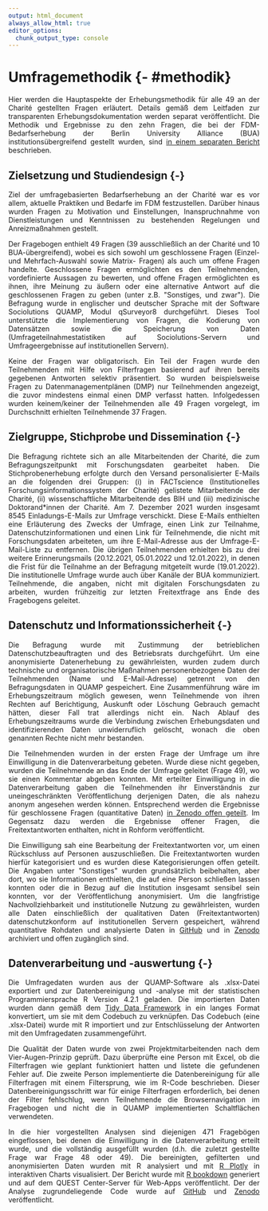 ```yaml
---
output: html_document
always_allow_html: true
editor_options: 
  chunk_output_type: console
---
```


<div style="text-align: justify"> 

# Umfragemethodik {- #methodik}



Hier werden die Hauptaspekte der Erhebungsmethodik für alle 49 an der Charité gestellten Fragen erläutert. Details gemäß dem Leitfaden zur transparenten Erhebungsdokumentation werden separat veröffentlicht. Die Methodik und Ergebnisse zu den zehn Fragen, die bei der FDM-Bedarfserhebung der Berlin University Alliance (BUA) institutionsübergreifend gestellt wurden, sind [in einem separaten Bericht](https://zenodo.org/communities/bua-fdm/) beschrieben.

## Zielsetzung und Studiendesign {-}

Ziel der umfragebasierten Bedarfserhebung an der Charité war es vor allem, aktuelle Praktiken und Bedarfe im FDM festzustellen. Darüber hinaus wurden Fragen zu Motivation und Einstellungen, Inanspruchnahme von Dienstleistungen und Kenntnissen zu bestehenden Regelungen und Anreizmaßnahmen gestellt. 

Der Fragebogen enthielt 49 Fragen (39 ausschließlich an der Charité und 10 BUA-übergreifend), wobei es sich sowohl um geschlossene Fragen (Einzel- und Mehrfach-Auswahl sowie Matrix- Fragen) als auch um offene Fragen handelte. Geschlossene Fragen ermöglichten es den Teilnehmenden, vordefinierte Aussagen zu bewerten, und offene Fragen ermöglichten es ihnen, ihre Meinung zu äußern oder eine alternative Antwort auf die geschlossenen Fragen zu geben (unter z.B. "Sonstiges, und zwar"). Die Befragung wurde in englischer und deutscher Sprache mit der Software Sociolutions QUAMP, Modul qSurveyor8 durchgeführt. Dieses Tool unterstützte die Implementierung von Fragen, die Kodierung von Datensätzen sowie die Speicherung von Daten (Umfrageteilnahmestatistiken auf Sociolutions-Servern und Umfrageergebnisse auf institutionellen Servern).

Keine der Fragen war obligatorisch. Ein Teil der Fragen wurde den Teilnehmenden mit Hilfe von Filterfragen basierend auf ihren bereits gegebenen Antworten selektiv präsentiert. So wurden beispielsweise Fragen zu Datenmanagementplänen (DMP) nur Teilnehmenden angezeigt, die zuvor mindestens einmal einen DMP verfasst hatten. Infolgedessen wurden keinem/keiner der Teilnehmenden alle 49 Fragen vorgelegt, im Durchschnitt erhielten Teilnehmende 37 Fragen.

## Zielgruppe, Stichprobe und Dissemination {-}

Die Befragung richtete sich an alle Mitarbeitenden der Charité, die zum Befragungszeitpunkt mit Forschungsdaten gearbeitet haben. Die Stichprobenerhebung erfolgte durch den Versand personalisierter E-Mails an die folgenden drei Gruppen: (i) in FACTscience (Institutionelles Forschungsinformationssystem der Charité) gelistete Mitarbeitende der Charité, (ii) wissenschaftliche Mitarbeitende des BIH und (iii) medizinische Doktorand*innen der Charité. Am 7. Dezember 2021 wurden insgesamt 8545 Einladungs-E-Mails zur Umfrage verschickt. Diese E-Mails enthielten eine Erläuterung des Zwecks der Umfrage, einen Link zur Teilnahme, Datenschutzinformationen und einen Link für Teilnehmende, die nicht mit Forschungsdaten arbeiteten, um ihre E-Mail-Adresse aus der Umfrage-E-Mail-Liste zu entfernen. Die übrigen Teilnehmenden erhielten bis zu drei weitere Erinnerungsmails (20.12.2021, 05.01.2022 und 12.01.2022), in denen die Frist für die Teilnahme an der Befragung mitgeteilt wurde (19.01.2022). Die institutionelle Umfrage wurde auch über Kanäle der BUA kommuniziert. Teilnehmende, die angaben, nicht mit digitalen Forschungsdaten zu arbeiten, wurden frühzeitig zur letzten Freitextfrage ans Ende des Fragebogens geleitet.

## Datenschutz und Informationssicherheit {-}

Die Befragung wurde mit Zustimmung der betrieblichen Datenschutzbeauftragten und des Betriebsrats durchgeführt. Um eine anonymisierte Datenerhebung zu gewährleisten, wurden zudem durch technische und organisatorische Maßnahmen personenbezogene Daten der Teilnehmenden (Name und E-Mail-Adresse) getrennt von den Befragungsdaten in QUAMP gespeichert. Eine Zusammenführung wäre im Erhebungszeitraum möglich gewesen, wenn Teilnehmende von ihren Rechten auf Berichtigung, Auskunft oder Löschung Gebrauch gemacht hätten, dieser Fall trat allerdings nicht ein. Nach Ablauf des Erhebungszeitraums wurde die Verbindung zwischen Erhebungsdaten und identifizierenden Daten unwiderruflich gelöscht, wonach die oben genannten Rechte nicht mehr bestanden. 

Die Teilnehmenden wurden in der ersten Frage der Umfrage um ihre Einwilligung in die Datenverarbeitung gebeten. Wurde diese nicht gegeben, wurden die Teilnehmende an das Ende der Umfrage geleitet (Frage 49), wo sie einen Kommentar abgeben konnten. Mit erteilter Einwilligung in die Datenverarbeitung gaben die Teilnehmenden ihr Einverständnis zur uneingeschränkten Veröffentlichung derjenigen Daten, die als nahezu anonym angesehen werden können. Entsprechend werden die Ergebnisse für geschlossene Fragen (quantitative Daten) [in Zenodo offen geteilt](https://doi.org/10.5281/zenodo.7061742). Im Gegensatz dazu werden die Ergebnisse offener Fragen, die Freitextantworten enthalten, nicht in Rohform veröffentlicht.

Die Einwilligung sah eine Bearbeitung der Freitextantworten vor, um einen Rückschluss auf Personen auszuschließen. Die Freitextantworten wurden hierfür kategorisiert und es wurden diese Kategorisierungen offen geteilt. Die Angaben unter "Sonstiges" wurden grundsätzlich beibehalten, aber dort, wo sie Informationen enthielten, die auf eine Person schließen lassen konnten oder die in Bezug auf die Institution insgesamt sensibel sein konnten, vor der Veröffentlichung anonymisiert.
Um die langfristige Nachvollziehbarkeit und institutionelle Nutzung zu gewährleisten, wurden alle Daten einschließlich der qualitativen Daten (Freitextantworten) datenschutzkonform auf institutionellen Servern gespeichert, während quantitative Rohdaten und analysierte Daten in [GitHub](https://github.com/quest-bih/bua-rdm-survey) und in [Zenodo](https://doi.org/10.5281/zenodo.7061742) archiviert und offen zugänglich sind.

## Datenverarbeitung und -auswertung {-}

Die Umfragedaten wurden aus der QUAMP-Software als .xlsx-Datei exportiert und zur Datenbereinigung und -analyse mit der statistischen Programmiersprache R Version 4.2.1 geladen. Die importierten Daten wurden dann gemäß dem [Tidy Data Framework](https://doi.org/10.18637/jss.v059.i10) in ein langes Format konvertiert, um sie mit dem Codebuch zu verknüpfen. Das Codebuch (eine .xlsx-Datei) wurde mit R importiert und zur Entschlüsselung der Antworten mit den Umfragedaten zusammengeführt. 

Die Qualität der Daten wurde von zwei Projektmitarbeitenden nach dem Vier-Augen-Prinzip geprüft. Dazu überprüfte eine Person mit Excel, ob die Filterfragen wie geplant funktioniert hatten und listete die gefundenen Fehler auf. Die zweite Person implementierte die Datenbereinigung für alle Filterfragen mit einem Filtersprung, wie im R-Code beschrieben. Dieser Datenbereinigungsschritt war für einige Filterfragen erforderlich, bei denen der Filter fehlschlug, wenn Teilnehmende die Browsernavigation im Fragebogen und nicht die in QUAMP implementierten Schaltflächen verwendeten.

In die hier vorgestellten Analysen sind diejenigen 471 Fragebögen eingeflossen, bei denen die Einwilligung in die Datenverarbeitung erteilt wurde, und die vollständig ausgefüllt wurden (d.h. die zuletzt gestellte Frage war Frage 48 oder 49). Die bereinigten, gefilterten und anonymisierten Daten wurden mit R analysiert und mit [R Plotly](https://plotly.com/r/) in interaktiven Charts visualisiert. Der Bericht wurde mit [R bookdown](https://bookdown.org/yihui/bookdown/) generiert und auf dem QUEST Center-Server für Web-Apps veröffentlicht. Der der Analyse zugrundeliegende Code wurde auf [GitHub](https://github.com/quest-bih/bua-rdm-survey) und [Zenodo](https://doi.org/10.5281/zenodo.7061742) veröffentlicht.

</div>
